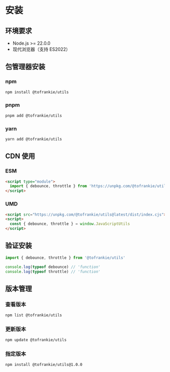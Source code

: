 # 安装

## 环境要求

- Node.js >= 22.0.0
- 现代浏览器（支持 ES2022）

## 包管理器安装

### npm

```bash
npm install @tofrankie/utils
```

### pnpm

```bash
pnpm add @tofrankie/utils
```

### yarn

```bash
yarn add @tofrankie/utils
```

## CDN 使用

### ESM

```html
<script type="module">
  import { debounce, throttle } from 'https://unpkg.com/@tofrankie/utils@latest/dist/index.mjs'
</script>
```

### UMD

```html
<script src="https://unpkg.com/@tofrankie/utils@latest/dist/index.cjs"></script>
<script>
  const { debounce, throttle } = window.JavaScriptUtils
</script>
```

## 验证安装

```typescript
import { debounce, throttle } from '@tofrankie/utils'

console.log(typeof debounce) // 'function'
console.log(typeof throttle) // 'function'
```

## 版本管理

### 查看版本

```bash
npm list @tofrankie/utils
```

### 更新版本

```bash
npm update @tofrankie/utils
```

### 指定版本

```bash
npm install @tofrankie/utils@1.0.0
```

